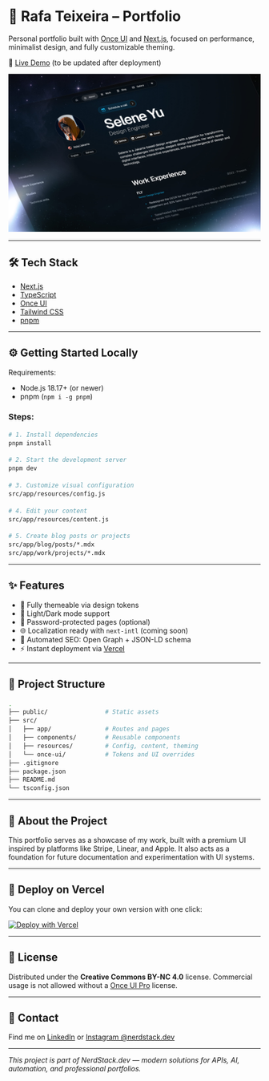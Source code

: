 # 🚀 Rafa Teixeira – Portfolio

Personal portfolio built with [Once UI](https://once-ui.com) and [Next.js](https://nextjs.org), focused on performance, minimalist design, and fully customizable theming.

🔗 [Live Demo](https://rafactx.dev) (to be updated after deployment)

![Preview](./public/images/og/home.jpg)

---

## 🛠️ Tech Stack

- [Next.js](https://nextjs.org)
- [TypeScript](https://www.typescriptlang.org/)
- [Once UI](https://once-ui.com)
- [Tailwind CSS](https://tailwindcss.com)
- [pnpm](https://pnpm.io)

---

## ⚙️ Getting Started Locally

Requirements:

- Node.js 18.17+ (or newer)
- pnpm (`npm i -g pnpm`)

### Steps:

```bash
# 1. Install dependencies
pnpm install

# 2. Start the development server
pnpm dev

# 3. Customize visual configuration
src/app/resources/config.js

# 4. Edit your content
src/app/resources/content.js

# 5. Create blog posts or projects
src/app/blog/posts/*.mdx
src/app/work/projects/*.mdx
```

---

## ✨ Features

- 🎨 Fully themeable via design tokens
- 🌙 Light/Dark mode support
- 🔐 Password-protected pages (optional)
- 🌐 Localization ready with `next-intl` (coming soon)
- 🧠 Automated SEO: Open Graph + JSON-LD schema
- ⚡ Instant deployment via [Vercel](https://vercel.com)

---

## 📁 Project Structure

```bash
.
├── public/                # Static assets
├── src/
│   ├── app/               # Routes and pages
│   ├── components/        # Reusable components
│   ├── resources/         # Config, content, theming
│   └── once-ui/           # Tokens and UI overrides
├── .gitignore
├── package.json
├── README.md
└── tsconfig.json
```

---

## 🧠 About the Project

This portfolio serves as a showcase of my work, built with a premium UI inspired by platforms like Stripe, Linear, and Apple.
It also acts as a foundation for future documentation and experimentation with UI systems.

---

## 🚀 Deploy on Vercel

You can clone and deploy your own version with one click:

[![Deploy with Vercel](https://vercel.com/button)](https://vercel.com/new/clone?repository-url=https%3A%2F%2Fgithub.com%2Frafactx%2Fportfolio)

---

## 📄 License

Distributed under the **Creative Commons BY-NC 4.0** license.
Commercial usage is not allowed without a [Once UI Pro](https://once-ui.com/pricing) license.

---

## 🤝 Contact

Find me on [LinkedIn](https://www.linkedin.com/in/rafactx/) or [Instagram @nerdstack.dev](https://instagram.com/nerdstack.dev)

---

_This project is part of NerdStack.dev — modern solutions for APIs, AI, automation, and professional portfolios._
